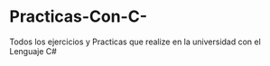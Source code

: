 # Practicas-Con-C-
Todos los ejercicios y Practicas que realize en la universidad con el Lenguaje  C#
